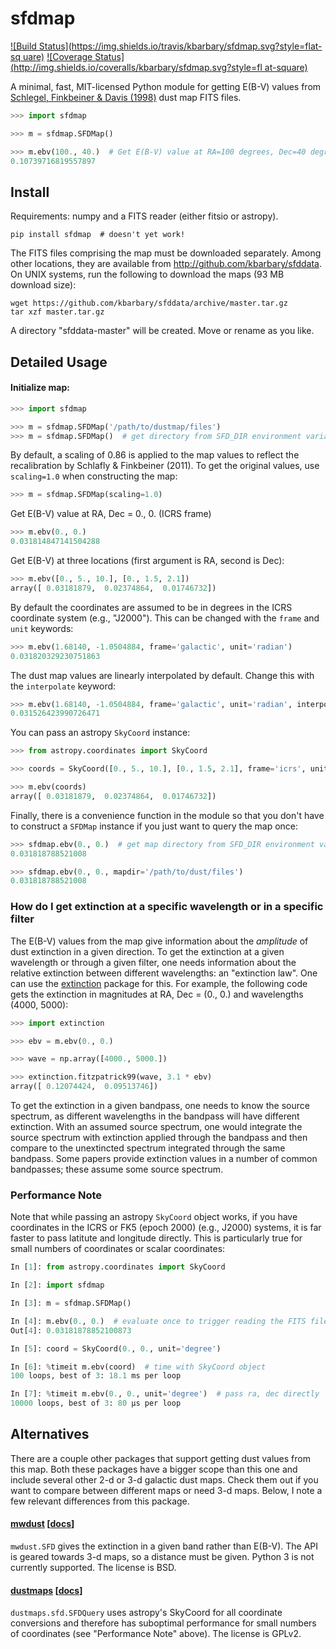 # sfdmap

[![Build Status](https://img.shields.io/travis/kbarbary/sfdmap.svg?style=flat-sq
uare)](https://travis-ci.org/kbarbary/sfdmap)
[![Coverage Status](http://img.shields.io/coveralls/kbarbary/sfdmap.svg?style=fl
at-square)](https://coveralls.io/r/kbarbary/sfdmap?branch=master)

A minimal, fast, MIT-licensed Python module for getting E(B-V) values from
[Schlegel, Finkbeiner & Davis (1998)](http://adsabs.harvard.edu/abs/1998ApJ...500..525S) dust map FITS files.

```python
>>> import sfdmap

>>> m = sfdmap.SFDMap()

>>> m.ebv(100., 40.)  # Get E(B-V) value at RA=100 degrees, Dec=40 degrees
0.10739716819557897
```


## Install

Requirements: numpy and a FITS reader (either fitsio or astropy).

```
pip install sfdmap  # doesn't yet work!
```

The FITS files comprising the map must be downloaded separately. Among other
locations, they are available from http://github.com/kbarbary/sfddata. On UNIX
systems, run the following to download the maps (93 MB download size):

```
wget https://github.com/kbarbary/sfddata/archive/master.tar.gz
tar xzf master.tar.gz
```

A directory "sfddata-master" will be created. Move or rename as you like.


## Detailed Usage

#### Initialize map:

```python
>>> import sfdmap

>>> m = sfdmap.SFDMap('/path/to/dustmap/files')
>>> m = sfdmap.SFDMap()  # get directory from SFD_DIR environment variable
```

By default, a scaling of 0.86 is applied to the map values to reflect
the recalibration by Schlafly & Finkbeiner (2011). To get the original
values, use `scaling=1.0` when constructing the map:

```python
>>> m = sfdmap.SFDMap(scaling=1.0)
```

Get E(B-V) value at RA, Dec = 0., 0. (ICRS frame)

```python
>>> m.ebv(0., 0.)
0.031814847141504288
```

Get E(B-V) at three locations (first argument is RA, second is Dec):

```python
>>> m.ebv([0., 5., 10.], [0., 1.5, 2.1])
array([ 0.03181879,  0.02374864,  0.01746732])
```

By default the coordinates are assumed to be in degrees in the ICRS coordinate
system (e.g., "J2000"). This can be changed with the `frame` and `unit`
keywords:

```python
>>> m.ebv(1.68140, -1.0504884, frame='galactic', unit='radian')
0.031820329230751863
```

The dust map values are linearly interpolated by default. Change this with the
`interpolate` keyword:

```python
>>> m.ebv(1.68140, -1.0504884, frame='galactic', unit='radian', interpolate=False)
0.031526423990726471
```


You can pass an astropy `SkyCoord` instance:

```python
>>> from astropy.coordinates import SkyCoord

>>> coords = SkyCoord([0., 5., 10.], [0., 1.5, 2.1], frame='icrs', unit='degree')

>>> m.ebv(coords)
array([ 0.03181879,  0.02374864,  0.01746732])
```

Finally, there is a convenience function in the module so that you
don't have to construct a `SFDMap` instance if you just want to query
the map once:

```python
>>> sfdmap.ebv(0., 0.)  # get map directory from SFD_DIR environment variable
0.031818788521008

>>> sfdmap.ebv(0., 0., mapdir='/path/to/dust/files')
0.031818788521008
```

### How do I get extinction at a specific wavelength or in a specific filter

The E(B-V) values from the map give information about the *amplitude*
of dust extinction in a given direction. To get the extinction at a
given wavelength or through a given filter, one needs information
about the relative extinction between different wavelengths: an
"extinction law". One can use the
[extinction](http://extinction.readthedocs.io) package for this. For
example, the following code gets the extinction in magnitudes at RA,
Dec = (0., 0.) and wavelengths (4000, 5000):

```python
>>> import extinction

>>> ebv = m.ebv(0., 0.)

>>> wave = np.array([4000., 5000.])

>>> extinction.fitzpatrick99(wave, 3.1 * ebv)
array([ 0.12074424,  0.09513746])
```

To get the extinction in a given bandpass, one needs to know the
source spectrum, as different wavelengths in the bandpass will have
different extinction. With an assumed source spectrum, one would
integrate the source spectrum with extinction applied through the
bandpass and then compare to the unextincted spectrum integrated
through the same bandpass. Some papers provide extinction values in a
number of common bandpasses; these assume some source spectrum.


### Performance Note

Note that while passing an astropy `SkyCoord` object works, if you
have coordinates in the ICRS or FK5 (epoch 2000) (e.g., J2000) systems, it
is far faster to pass latitute and longitude directly. This is particularly
true for small numbers of coordinates or scalar coordinates:

```python
In [1]: from astropy.coordinates import SkyCoord

In [2]: import sfdmap

In [3]: m = sfdmap.SFDMap()

In [4]: m.ebv(0., 0.)  # evaluate once to trigger reading the FITS file
Out[4]: 0.03181878852100873

In [5]: coord = SkyCoord(0., 0., unit='degree')

In [6]: %timeit m.ebv(coord)  # time with SkyCoord object
100 loops, best of 3: 18.1 ms per loop

In [7]: %timeit m.ebv(0., 0., unit='degree')  # pass ra, dec directly
10000 loops, best of 3: 80 µs per loop
```

## Alternatives

There are a couple other packages that support getting dust
values from this map. Both these packages have a bigger scope than
this one and include several other 2-d or 3-d galactic dust maps.
Check them out if you want to compare between different maps or need 3-d
maps. Below, I note a few relevant differences from this package.

#### [mwdust](http://github.com/jobovy/mwdust) [[docs](https://pypi.python.org/pypi/mwdust)]

`mwdust.SFD` gives the extinction in a given band rather than E(B-V).
The API is geared towards 3-d maps, so a distance must be given. Python 3
is not currently supported. The license is BSD.

#### [dustmaps](http://github.com/gregreen) [[docs](http://dustmaps.readthedocs.io/en/latest/)]

`dustmaps.sfd.SFDQuery` uses astropy's SkyCoord for all coordinate
conversions and therefore has suboptimal performance for small numbers
of coordinates (see "Performance Note" above). The license is GPLv2.
